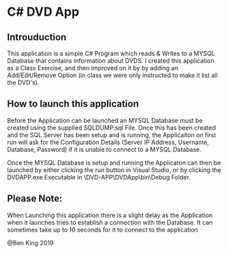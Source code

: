 # C# DVD App

## Introuduction

This application is a simple C# Program which reads & Writes to a MYSQL Database that contains information about DVDS. I created this application as a Class Exercise,
and then improved on it by by adding an Add/Edit/Remove Option (in class we were only instructed to make it list all the DVD's).

## How to launch this application

Before the Application can be launched an MYSQL Database must be created using the supplied SQLDUMP.sql File. Once this has been created and the SQL Server has been setup and is running, the Applicaiton on first run will ask for the Configuration Details (Server IP Address, Username, Database, Password)
if it is unable to connect to a MYSQL Database.

Once the MYSQL Database is setup and running the Applicaton can then be launched by either clicking the run button in Visual Studio, or by clicking the DVDAPP.exe Executable
in \DVD-APP\DVDApp\bin\Debug Folder.

## Please Note:
When Launching this application there is a slight delay as the Application when it launches tries to establish a connection with the Database. It can sometimes
take up to 10 seconds for it to connect to the application

@Ben King 2019
